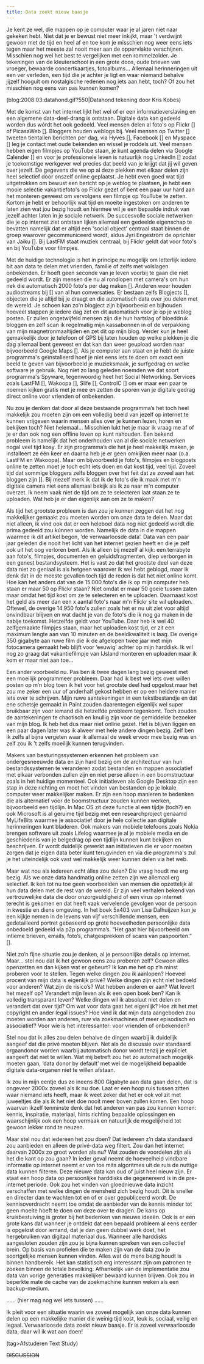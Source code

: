 ```yaml
---
title: Data zoekt nieuw baasje
---
```

Je kent ze wel, die mappen op je computer waar je al jaren niet naar gekeken hebt. Niet dat je er bewust niet meer inkijkt, maar 't verdwijnt gewoon met de tijd en heel af en toe kom je misschien nog weer eens iets tegen maar het meeste zal nooit meer aan de oppervlakte verschijnen. Misschien nog wel het best te vergelijken met een rommelzolder. Je tekeningen van de kleuterschool in een grote doos, oude brieven van vroeger, bewaarde concertkaartjes, fotoalbums... Allemaal herinneringen uit een ver verleden, een tijd die je achter je ligt en waar niemand behalve jijzelf hooguit om nostalgische redenen nog iets aan hebt, toch? Of zou het misschien nog eens van pas kunnen komen?

(blog:2008:03:datahond.gif?550|Datahond tekening door Kris Kobes)

Met de komst van het internet lijkt het wel of er een informatieverslaving en een algemene data-deel-drang is ontstaan. Digitale data kan gedeeld worden dus wórdt het ook gedeeld. Veel mensen delen al foto's op Flickr [] of PicasaWeb []. Bloggers houden weblogs bij. Veel mensen op Twitter [] tweeten tientallen berichten per dag, via Hyves [], Facebook [] en Myspace [] leg je contact met oude bekenden en wissel je roddels uit. Veel mensen hebben eigen filmpjes op YouTube staan, je kunt agenda delen via Google Calender [] en voor je professionele leven is natuurlijk nog LinkedIn [] zodat je toekomstige werkgever wel precies dat beeld van je krijgt dat jij wil geven over jezelf. De gegevens die we op al deze plekken met elkaar delen zijn heel selectief door onszelf online geplaatst. Je hebt even goed wat tijd uitgetrokken om bewust een bericht op je weblog te plaatsen, je hebt een mooie selectie vakantiefoto's op Flickr gezet of bent een paar uur hard aan het monteren geweest om vervolgens een filmpje op YouTube te zetten. Kortom je hebt er behoorlijk wat tijd en moeite ingestoken om anderen te laten zien wat jou bezig houdt en hiermee wil je een bepaalde indruk van jezelf achter laten in je sociale netwerk. De succesvolle sociale netwerken die je op internet ziet ontstaan lijken allemaal een gedeelde eigenschap te bevatten namelijk dat er altijd een 'social object' centraal staat binnen de groep waarover gecommuniceerd wordt, aldus Jyri Engeström de oprichter van Jaiku []. Bij LastFM staat muziek centraal, bij Flickr geldt dat voor foto's en bij YouTube voor filmpjes.
 
Met de huidige technologie is het in principe nu mogelijk om letterlijk iedere bit aan data te delen met vrienden, familie of zelfs met volslagen onbekenden. Er hoeft geen seconde van je leven voorbij te gaan die niet gedeeld wordt. Er zijn mensen die nu al rondlopen met camera's om hun nek die automatisch 2000 foto's per dag maken []. Anderen weer houden audiostreams bij [] van al hun conversaties. Er bestaan zelfs Blogjects [], objecten die je altijd bij je draagt en die automatisch data over jou delen met de wereld. Je schoen kan zo'n blogject zijn bijvoorbeeld en bijhouden hoeveel stappen je iedere dag zet en dit automatisch voor je op je weblog posten. Er zullen ongetwijfeld mensen zijn die hun hartslag of bloeddruk bloggen en zelf scan ik regelmatig mijn kassabonnen in of de verpakking van mijn magnetronmaaltijden en zet dit op mijn blog. Verder kun je heel gemakkelijk door je telefoon of GPS bij laten houden op welke plekken je die dag allemaal bent geweest en dat kan dan weer geupload worden naar bijvoorbeeld Google Maps []. Als je computer aan staat en je hebt de juiste programma's geïnstalleerd hoef je niet eens iets te doen om exact een beeld te geven van bijvoorbeeld je muzieksmaak, je surfgedrag en welke software je gebruik. Nog niet zo lang geleden noemden we dat soort programma's Spyware, tegenwoordig heet het Social Networking. Services zoals LastFM [], Wakoopa [], Slife [], ControlC [] om er maar een paar te noemen kijken gratis met je mee en zetten de sporen van je digitale gedrag direct online voor vrienden of onbekenden. 

Nu zou je denken dat door al deze bestaande programma’s het toch heel makkelijk zou moeten zijn om een volledig beeld van jezelf op internet te kunnen vrijgeven waarin mensen alles over je kunnen lezen, horen en bekijken toch? Niet helemaal... Misschien lukt het je maar ik vraag me af of je er dan ook nog een offline leven op kunt nahouden. Een bekend probleem is namelijk dat het onderhouden van al die sociale netwerken nogal veel tijd kosy. Er zijn programma’s die het je heel makkelijk maken, je installeert ze één keer en daarna heb je er geen omkijken meer naar (o.a. LastFM en Wakoopa). Maar om bijvoorbeeld je foto's, filmpjes en blogposts online te zetten moet je toch echt iets doen en dat kost tijd, veel tijd. Zoveel tijd dat sommige bloggers zelfs bloggen over het feit dat ze zoveel aan het bloggen zijn []. Bij mezelf merk ik dat ik de foto's die ik maak met m'n digitale camera niet eens allemaal bekijk als ik ze naar m'n computer overzet. Ik neem vaak niet de tijd om ze te selecteren laat staan ze te uploaden. Wat heb je er dan eigenlijk aan om ze te maken?

Als tijd het grootste probleem is dan zou je kunnen zeggen dat het nog makkelijker gemaakt zou moeten worden om onze data te delen. Maar dat niet alleen, ik vind ook dat er een heleboel data nog niet gedeeld wordt die prima gedeeld zou kúnnen worden. Namelijk de data in die mappen waarmee ik dit artikel begon, ‘de verwaarloosde data’. Data van een paar jaar geleden die nooit het licht van het internet gezien heeft en die je zelf ook uit het oog verloren bent. Als ik alleen bij mezelf al kijk: een terrabyte aan foto's, filmpjes, documenten en geluidsfragmenten, diep verborgen in een genest bestandsysteem. Het is vast zo dat het grootste deel van deze data niet zo geniaal is als hetgeen waarover ik wel hebt geblogd, maar ik denk dat in de meeste gevallen toch tijd de reden is dat het niet online komt. Hoe kan het anders dat van de 15.000 foto's die ik op mijn computer heb staan er maar 50 op Flickr staan? Niet omdat er maar 50 goeie tussen zaten maar omdat het tijd kost om ze te selecteren en te uploaden. Daarnaast kost het geld als meer dan een x aantal foto's naar m'n Flickr site wil uploaden. Oftewel, de overige 14.950 foto's zullen zoals het er nu uit ziet voor altijd onvindbaar blijven en wat dacht je van de foto's die ik nog ga maken in de nabije toekomst. Hetzelfde geldt voor YouTube. Daar heb ik wel 40 zelfgemaakte filmpjes staan, maar het uploaden kost tijd, er zit een maximum lengte aan van 10 minuten en de beeldkwaliteit is laag. De overige 350 gigabyte aan ruwe film die ik de afgelopen twee jaar met mijn fotocamera gemaakt heb blijft voor ‘eeuwig’ achter op mijn harddisk. Ik wil nog zo graag dat vakantiefilmpje van IJsland monteren en uploaden maar ik kom er maar niet aan toe...

Een ander voorbeeld nu. Pas ben ik twee dagen lang bezig geweest met een moeilijk programmeer probleem. Daar had ik best wel iets over willen posten op m’n blog toen ik het voor het grootste deel had opgelost maar het zou me zeker een uur of anderhalf gekost hebben er op een heldere manier iets over te schrijven. Mijn ruwe aantekeningen in een tekstbestandje en dat ene schetsje gemaakt in Paint zouden daarentegen eigenlijk wel super bruikbaar zijn voor iemand die hetzelfde probleem tegenkomt. Toch zouden de aantekeningen te chaotisch en knullig zijn voor de gemiddelde bezoeker van mijn blog. Ik heb het dus maar niet online gezet. Het is blijven liggen en een paar dagen later was ik alweer met hele andere dingen bezig. Zelf ben ik zelfs al bijna vergeten waar ik allemaal de week ervoor mee bezig was en zelf zou ik 't zelfs moeilijk kunnen terugvinden.

Makers van besturingssystemen erkennen het probleem van ondergesneeuwde data en zijn hard bezig om de architectuur van hun bestandssystemen te veranderen zodat bestanden en mappen associatief met elkaar verbonden zullen zijn en niet perse alleen in een boomstructuur zoals in het huidige momenteel. Ook initiatieven als Google Desktop zijn een stap in deze richting en moet het vinden van bestanden op je lokale computer weer makkelijker maken. Er zijn een hoop manieren te bedenken die als alternatief voor de boomstructuur zouden kunnen werken, bijvoorbeeld een tijdlijn. In Mac OS zit deze functie al een tijdje (toch?) en ook Microsoft is al geruime tijd bezig met een researchproject genaamd MyLifeBits waarmee je associatief door je hele collectie aan digitale herinneringen kunt bladeren. Ook makers van mobiele telefoons zoals Nokia brengen software uit zoals Lifelog waarmee je al je mobiele media en de geschiedenis van je belgedrag op een tijdlijn kunnen kunt bekijken en beschrijven. Er wordt duidelijk gewerkt aan initiatieven die er voor moeten zorgen dat je eigen data beter kunt terugvinden en via die programma's zul je het uiteindelijk ook vast wel makkelijk weer kunnen delen via het web.

Maar wat nou als iedereen echt álles zou delen? Die vraag houdt me erg bezig. Als we onze data handmatig online zetten zijn we allemaal erg selectief. Ik ken tot nu toe geen voorbeelden van mensen die opzettelijk ál hun data delen met de rest van de wereld. Er zijn veel verhalen bekend van vertrouwelijke data die door onzorgvuldigheid of een virus op internet terecht is gekomen en dat heeft vaak vervelende gevolgen voor de persoon in kwestie en diens omgeving. In het boek 5x403 van Lisa Dalhuijzen kun je een kijkje nemen in de levens van vijf verschillende mensen, een gedetailleerd portret gebaseerd op grote hoeveelheden persoonlijke data onbedoeld gedeeld via p2p programma’s. “Het gaat hier bijvoorbeeld om intieme brieven, emails, foto’s, chatgesprekken of scans van paspoorten.” [].

Niet zo’n fijne situatie zou je denken, al je persoonlijke details op internet. Maar… stel nou dat ik het gewoon eens zou proberen zelf? Gewoon alles openzetten en dan kijken wat er gebeurt? Ik kan me het op z’n minst proberen voor te stellen. Tegen welke dingen zou ik aanlopen? Hoeveel procent van mijn data is eigenlijk privé? Welke dingen zijn echt niet bedoeld voor anderen? Wat zijn de risico’s? Wat hebben anderen er aan? Wat levert het mezelf op? Verandert mijn leven als ik een open boek ben? Kan ik volledig transparant leven? Welke dingen wil ik absoluut niet delen en verandert dat over tijd? Om wat voor data gaat het eigenlijk? Hoe zit het met copyright en ander legal issues? Hoe vind ik dat mijn data aangeboden zou moeten worden aan anderen, ruw via zoekmachines of meer episodisch en associatief? Voor wie is het interessanter: voor vrienden of onbekenden?

Stel nou dat ik alles zou delen behalve de dingen waarbij ik duidelijk aangeef dat die privé moeten blijven. Net als de discussie over standaard orgaandonor worden waarbij automatisch donor wordt tenzij je expliciet aangeeft dat niet te willen. Wat mij betreft zou het zo automatisch mogelijk moeten gaan, ‘data donor by default’ met wel de mogelijkheid bepaalde digitale data-organen niet te willen afstaan.

Ik zou in mijn eentje dus zo ineens 800 Gigabyte aan data gaan delen, dat is ongeveer 2000x zoveel als ik nu doe. Laat er een hoop ruis tussen zitten waar niemand iets heeft, maar ik weet zeker dat het er ook vol zit met juweeltjes die als ik het niet doe nooit meer boven zullen komen. Een hoop waarvan ikzelf tenminste denk dat het anderen van pas zou kunnen komen: kennis, inspiratie, materiaal, hints richting bepaalde oplossingen en waarschijnlijk ook een hoop vermaak en natuurlijk de mogelijkheid tot gewoon lekker rond te neuzen. 

Maar stel nou dat iedereen het zou doen? Dat iedereen z’n data standaard zou aanbieden en alleen de privé-data weg filtert. Zou dan het internet daarvan 2000x zo groot worden als nu? Wat zouden de voordelen zijn als het die kant op zou gaan? In ieder geval neemt de hoeveelheid vindbare informatie op internet neemt er van toe mits algoritmes uit de ruis de nuttige data kunnen filteren. Deze nieuwe data kan oud of juist heel nieuw zijn. Er staat een hoop data op persoonlijke harddisks die gegenereerd is in de pre-internet periode. Ook zou het vinden van gloednieuwe data inzicht verschaffen met welke dingen de mensheid zich bezig houdt. Dit is sneller en directer dan te wachten tot en of er over gepubliceerd wordt. De kennisoverdracht neemt toe omdat de aanbieder van de kennis minder tot geen moeite hoeft te doen om deze over te dragen. De kans op kruisbestuiving is groter bij het bedenken van nieuwe ideeën. Ook is er een grote kans dat wanneer je ontdekt dat een bepaald probleem al eens eerder is opgelost door iemand, dat je dan geen dubbel werk doet, het hergebruiken van digitaal materiaal dus. Wanneer alle harddisks aangesloten zouden zijn zou je bijna kunnen spreken van een collectief brein. Op basis van profielen die te maken zijn van de data zou je soortgelijke mensen kunnen vinden. Alles wat de mens bezig houdt is binnen handbereik. Het kan statistisch erg interessant zijn om patronen te zoeken binnen de totale bevolking. Afhankelijk van de implementatie zou data van vorige generaties makkelijker bewaard kunnen blijven. Ook zou in beperkte mate de cache van de zoekmachine kunnen weken als een backup-medium.

…… (hier mag nog wel iets tussen) ……

Ik pleit voor een situatie waarin we zoveel mogelijk van onze data kunnen delen op een makkelijke manier die weinig tijd kost, leuk is, sociaal, veilig en legaal. Verwaarloosde data zoekt nieuw baasje. Er is zoveel verwaarloosde data, daar wil ik wat aan doen!

(tag>Afstuderen Text Study)


~~DISCUSSION~~
